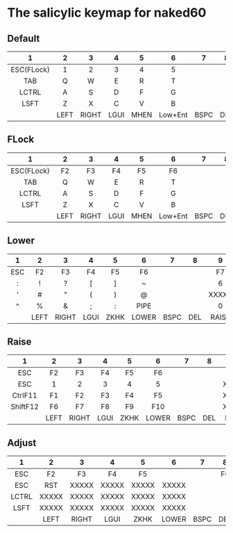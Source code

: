 # The salicylic keymap for naked60

## Default
|  1   |  2   |  3   |  4   |  5   |  6   |  7   |  8   |  9   |  10  |  11  |  12  |  13  |  14  |
|:----:|:----:|:----:|:----:|:----:|:----:|:----:|:----:|:----:|:----:|:----:|:----:|:----:|:----:|
| ESC(FLock) |  1|  2|     3|     4|     5|      |      |     6|     7|     8|     9|     0|  BSPC|
|  TAB |     Q|     W|     E|     R|     T|      |      |     Y|     U|     I|     O|     P|     [|
|LCTRL |     A|     S|     D|     F|     G|      |      |     H|     J|     K|     L|     -|     ]|
| LSFT |     Z|     X|     C|     V|     B|      |      |     N|     M|     ,|     .|     /|    \ |
|      |  LEFT| RIGHT|  LGUI|  MHEN|Low+Ent| BSPC|   DEL|Rai+SPC| HENK|  LALT|    UP|  DOWN|      |



## FLock
|  1   |  2   |  3   |  4   |  5   |  6   |  7   |  8   |  9   |  10  |  11  |  12  |  13  |  14  |
|:----:|:----:|:----:|:----:|:----:|:----:|:----:|:----:|:----:|:----:|:----:|:----:|:----:|:----:|
|  ESC(FLock)|F2|  F3|    F4|    F5|    F6|      |      |    F7|    F8|    F9|   F10|   F11| _____|
|  TAB |     Q|     W|     E|     R|     T|      |      |     Y|     U|     I|     O|     P|     [|
|LCTRL |     A|     S|     D|     F|     G|      |      |     H|     J|     K|     L|     -|     ]|
| LSFT |     Z|     X|     C|     V|     B|      |      |     N|     M|     ,|     .|     /|    \ |
|      |  LEFT| RIGHT|  LGUI|  MHEN|Low+Ent| BSPC|   DEL|Rai+SPC| HENK|  LALT|    UP|  DOWN|      |


## Lower
|  1   |  2   |  3   |  4   |  5   |  6   |  7   |  8   |  9   |  10  |  11  |  12  |  13  |  14  |
|:----:|:----:|:----:|:----:|:----:|:----:|:----:|:----:|:----:|:----:|:----:|:----:|:----:|:----:|
|   ESC|    F2|    F3|    F4|    F5|    F6|      |      |    F7|    F8|    F9|   F10|   F11|   F12|
|     :|     !|     ?|     [|     ]|     ~|      |      |     6|     7|     8|     9|     *|     /|
|     '|     #|     "|     (|     )|     @|      |      | XXXXX|     4|     5|     6|     -|     =|
|     ^|     %|     &|     ;|     :|  PIPE|      |      |     0|     1|     2|     3|     +|   ENT|
|      |  LEFT| RIGHT|  LGUI|  ZKHK| LOWER|  BSPC|   DEL| RAISE|     0|     .|    UP|  DOWN|      |


## Raise
|  1   |  2   |  3   |  4   |  5   |  6   |  7   |  8   |  9   |  10  |  11  |  12  |  13  |  14  |
|:----:|:----:|:----:|:----:|:----:|:----:|:----:|:----:|:----:|:----:|:----:|:----:|:----:|:----:|
|   ESC|    F2|    F3|    F4|    F5|    F6|      |      |    F7|    F8|    F9|   F10|   F11|   F12|
|   ESC|     1|     2|     3|     4|     5|      |      | XXXXX| XXXXX|    UP| XXXXX|  PGUP|  BSPC|
|CtrlF11|   F1|    F2|    F3|    F4|    F5|      |      | XXXXX|  LEFT|  DOWN| RIGHT|  LSFT|   ENT|
|ShiftF12|  F6|    F7|    F8|    F9|   F10|      |      | XXXXX| XXXXX| XXXXX| XXXXX|  PGDN| XXXXX|
|      |  LEFT| RIGHT|  LGUI|  ZKHK| LOWER|  BSPC|   DEL| RAISE|  HENK|  LALT|    UP|  DOWN|      |



## Adjust
|  1   |  2   |  3   |  4   |  5   |  6   |  7   |  8   |  9   |  10  |  11  |  12  |  13  |  14  |
|:----:|:----:|:----:|:----:|:----:|:----:|:----:|:----:|:----:|:----:|:----:|:----:|:----:|:----:|
|   ESC|    F2|    F3|    F4|    F5|      |      |    F6|    F7|    F8|    F9|   F10|   F11|   F12|
|   ESC|   RST| XXXXX| XXXXX| XXXXX| XXXXX|      |      | XXXXX|  BTN1|  MS_U|  BTN2| XXXXX|Alt+PSCR|
| LCTRL| XXXXX| XXXXX| XXXXX| XXXXX| XXXXX|      |      | XXXXX|  MS_L|  MS_D|  MS_R| XXXXX|  PSCR|
|  LSFT| XXXXX| XXXXX| XXXXX| XXXXX| XXXXX|      |      | XXXXX| XXXXX| XXXXX| XXXXX| XXXXX| C+A+D|
|      |  LEFT| RIGHT|  LGUI|  ZKHK| LOWER|  BSPC|   DEL| RAISE|  HENK|  LALT|    UP|  DOWN|      |

